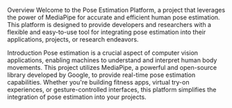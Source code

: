 Overview
Welcome to the Pose Estimation Platform, a project that leverages the power of MediaPipe for accurate and efficient human pose estimation. This platform is designed to provide developers and researchers with a flexible and easy-to-use tool for integrating pose estimation into their applications, projects, or research endeavors.

Introduction
Pose estimation is a crucial aspect of computer vision applications, enabling machines to understand and interpret human body movements. This project utilizes MediaPipe, a powerful and open-source library developed by Google, to provide real-time pose estimation capabilities. Whether you're building fitness apps, virtual try-on experiences, or gesture-controlled interfaces, this platform simplifies the integration of pose estimation into your projects.
